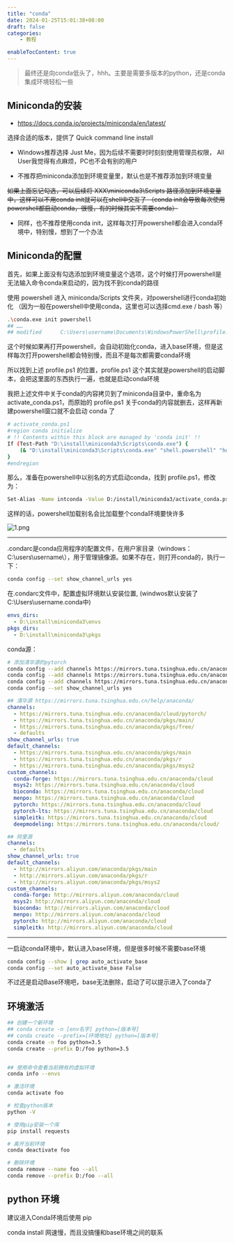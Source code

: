 ```yaml
---
title: "conda"
date: 2024-01-25T15:01:38+08:00
draft: false
categories:
    - 教程

enableTocContent: true
---
```



> 最终还是向conda低头了，hhh。主要是需要多版本的python，还是conda集成环境轻松一些


## Miniconda的安装

- https://docs.conda.io/projects/miniconda/en/latest/

选择合适的版本，提供了 Quick command line install

- Windows推荐选择 Just Me，因为后续不需要时时刻刻使用管理员权限， All User我觉得有点麻烦，PC也不会有别的用户

- 不推荐把miniconda添加到环境变量里，默认也是不推荐添加到环境变量

~~如果上面忘记勾选，可以后续将 XXX\miniconda3\Scripts 路径添加到环境变量中，这样可以不用conda init就可以在shell中交互了 （conda init会导致每次使用powershell都启动conda，很慢，有的时候其实不需要conda）~~
 
- 同样，也不推荐使用conda init，这样每次打开powershell都会进入conda环境中，特别慢，想到了一个办法

## Miniconda的配置

首先，如果上面没有勾选添加到环境变量这个选项，这个时候打开powershell是无法输入命令conda来启动的，因为找不到conda的路径

使用 powershell 进入 miniconda/Scripts 文件夹，对powershell进行conda初始化 （因为一般在powershell中使用conda，这里也可以选择cmd.exe / bash 等）

```bash
.\conda.exe init powershell
## ……
## modified      C:\Users\username\Documents\WindowsPowerShell\profile.ps1
```

这个时候如果再打开powershell，会自动初始化conda，进入base环境，但是这样每次打开powershell都会特别慢，而且不是每次都需要conda环境

所以找到上述 profile.ps1 的位置，profile.ps1 这个其实就是powershell的启动脚本，会把这里面的东西执行一遍，也就是启动conda环境

我把上述文件中关于conda的内容拷贝到了miniconda目录中，重命名为activate_conda.ps1，而原始的 profile.ps1 关于conda的内容就删去，这样再新建powershell窗口就不会启动 conda 了

```bash
# activate_conda.ps1
#region conda initialize
# !! Contents within this block are managed by 'conda init' !!
If (Test-Path "D:\install\miniconda3\Scripts\conda.exe") {
    (& "D:\install\miniconda3\Scripts\conda.exe" "shell.powershell" "hook") | Out-String | ?{$_} | Invoke-Expression
}
#endregion
```

那么，准备在powershell中以别名的方式启动conda，找到 profile.ps1，修改为：

```bash
Set-Alias -Name intconda -Value D:/install/miniconda3/activate_conda.ps1
```

这样的话，powershell加载别名会比加载整个conda环境要快许多


![1.png](https://s2.loli.net/2024/01/25/NIk6j3HS1mPuxKr.jpg)

------------------------------------------------------------


.condarc是conda应用程序的配置文件，在用户家目录（windows：C:\users\username\），用于管理镜像源。如果不存在，则打开conda的，执行一下：

```bash
conda config --set show_channel_urls yes
```

在.condarc文件中，配置虚拟环境默认安装位置, (windwos默认安装了C:\Users\username\.conda中)

```yaml
envs_dirs:
  - D:\install\miniconda3\envs
pkgs_dirs:
  - D:\install\miniconda3\pkgs
```

conda源：

```bash
# 添加清华源的pytorch
conda config --add channels https://mirrors.tuna.tsinghua.edu.cn/anaconda/pkgs/free/
conda config --add channels https://mirrors.tuna.tsinghua.edu.cn/anaconda/pkgs/main/
conda config --add channels https://mirrors.tuna.tsinghua.edu.cn/anaconda/cloud/pytorch/
conda config --set show_channel_urls yes
```

```yaml
## 清华源 https://mirrors.tuna.tsinghua.edu.cn/help/anaconda/
channels:
  - https://mirrors.tuna.tsinghua.edu.cn/anaconda/cloud/pytorch/
  - https://mirrors.tuna.tsinghua.edu.cn/anaconda/pkgs/main/
  - https://mirrors.tuna.tsinghua.edu.cn/anaconda/pkgs/free/
  - defaults
show_channel_urls: true
default_channels:
  - https://mirrors.tuna.tsinghua.edu.cn/anaconda/pkgs/main
  - https://mirrors.tuna.tsinghua.edu.cn/anaconda/pkgs/r
  - https://mirrors.tuna.tsinghua.edu.cn/anaconda/pkgs/msys2
custom_channels:
  conda-forge: https://mirrors.tuna.tsinghua.edu.cn/anaconda/cloud
  msys2: https://mirrors.tuna.tsinghua.edu.cn/anaconda/cloud
  bioconda: https://mirrors.tuna.tsinghua.edu.cn/anaconda/cloud
  menpo: https://mirrors.tuna.tsinghua.edu.cn/anaconda/cloud
  pytorch: https://mirrors.tuna.tsinghua.edu.cn/anaconda/cloud
  pytorch-lts: https://mirrors.tuna.tsinghua.edu.cn/anaconda/cloud
  simpleitk: https://mirrors.tuna.tsinghua.edu.cn/anaconda/cloud
  deepmodeling: https://mirrors.tuna.tsinghua.edu.cn/anaconda/cloud/
```

```yaml
## 阿里源
channels:
  - defaults
show_channel_urls: true
default_channels:
  - http://mirrors.aliyun.com/anaconda/pkgs/main
  - http://mirrors.aliyun.com/anaconda/pkgs/r
  - http://mirrors.aliyun.com/anaconda/pkgs/msys2
custom_channels:
  conda-forge: http://mirrors.aliyun.com/anaconda/cloud
  msys2: http://mirrors.aliyun.com/anaconda/cloud
  bioconda: http://mirrors.aliyun.com/anaconda/cloud
  menpo: http://mirrors.aliyun.com/anaconda/cloud
  pytorch: http://mirrors.aliyun.com/anaconda/cloud
  simpleitk: http://mirrors.aliyun.com/anaconda/cloud
```

--------------------------------------------------

一启动conda环境中，默认进入base环境，但是很多时候不需要base环境

```bash
conda config --show | grep auto_activate_base
conda config --set auto_activate_base False
```

不过还是启动Base环境吧，base无法删除，启动了可以提示进入了conda了



## 环境激活

```bash
## 创建一个新环境
## conda create -n [env名字] python=[版本号]
## conda create --prefix=[环境地址] python=[版本号]
conda create -n foo python=3.5
conda create --prefix D:/foo python=3.5


## 使用命令查看当前拥有的虚拟环境
conda info --envs

# 激活环境
conda activate foo

# 检查python版本
python -V

# 使用pip安装一个库
pip install requests

# 离开当前环境
conda deactivate foo

# 删除环境
conda remove --name foo --all
conda remove --prefix D:/foo --all
```



## python 环境

建议进入Conda环境后使用 pip 

conda install 网速慢，而且没搞懂和base环境之间的联系